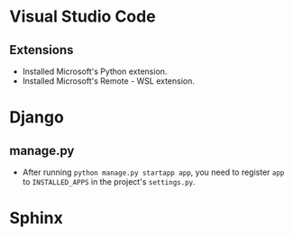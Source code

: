 # Visual Studio Code
## Extensions
- Installed Microsoft's Python extension.
- Installed Microsoft's Remote - WSL extension.

# Django
## manage.py
- After running `python manage.py startapp app`, you need to register `app` to `INSTALLED_APPS` in the project's `settings.py`.

# Sphinx
